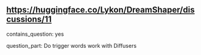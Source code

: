 ## https://huggingface.co/Lykon/DreamShaper/discussions/11

contains_question: yes

question_part: Do trigger words work with Diffusers